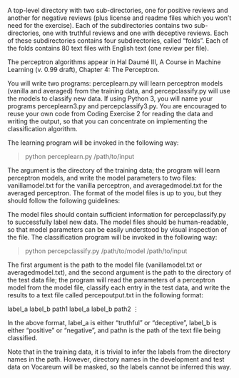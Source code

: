 A top-level directory with two sub-directories, one for positive reviews and another for negative reviews (plus license and readme files which you won’t need for the exercise).
Each of the subdirectories contains two sub-directories, one with truthful reviews and one with deceptive reviews.
Each of these subdirectories contains four subdirectories, called “folds”.
Each of the folds contains 80 text files with English text (one review per file).


The perceptron algorithms appear in Hal Daumé III, A Course in Machine Learning (v. 0.99 draft), Chapter 4: The Perceptron.

You will write two programs: perceplearn.py will learn perceptron models (vanilla and averaged) from the training data, and percepclassify.py will use the models to classify new data. If using Python 3, you will name your programs perceplearn3.py and percepclassify3.py. You are encouraged to reuse your own code from Coding Exercise 2 for reading the data and writing the output, so that you can concentrate on implementing the classification algorithm.

The learning program will be invoked in the following way:

> python perceplearn.py /path/to/input

The argument is the directory of the training data; the program will learn perceptron models, and write the model parameters to two files: vanillamodel.txt for the vanilla perceptron, and averagedmodel.txt for the averaged perceptron. The format of the model files is up to you, but they should follow the following guidelines:

The model files should contain sufficient information for percepclassify.py to successfully label new data.
The model files should be human-readable, so that model parameters can be easily understood by visual inspection of the file.
The classification program will be invoked in the following way:

> python percepclassify.py /path/to/model /path/to/input

The first argument is the path to the model file (vanillamodel.txt or averagedmodel.txt), and the second argument is the path to the directory of the test data file; the program will read the parameters of a perceptron model from the model file, classify each entry in the test data, and write the results to a text file called percepoutput.txt in the following format:

label_a label_b path1
label_a label_b path2
⋮

In the above format, label_a is either “truthful” or “deceptive”, label_b is either “positive” or “negative”, and pathn is the path of the text file being classified.

Note that in the training data, it is trivial to infer the labels from the directory names in the path. However, directory names in the development and test data on Vocareum will be masked, so the labels cannot be inferred this way.
